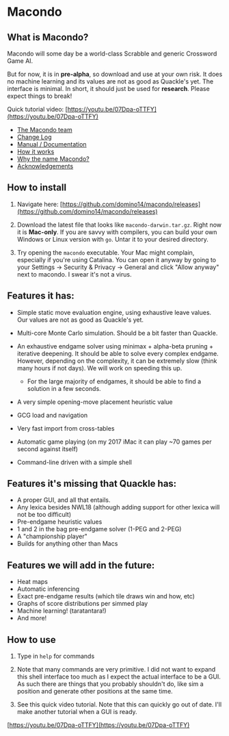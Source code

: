 # Macondo

## What is Macondo?

Macondo will some day be a world-class Scrabble and generic Crossword Game AI.

But for now, it is in **pre-alpha**, so download and use at your own risk. It does no machine learning and its values are not as good as Quackle's yet. The interface is minimal. In short, it should just be used for **research**. Please expect things to break!

Quick tutorial video: [https://youtu.be/07Dpa-oTTFY](https://youtu.be/07Dpa-oTTFY)

- [The Macondo team](/macondo/team.html)
- [Change Log](/macondo/changelog.html)
- [Manual / Documentation](/macondo/manual.html)
- [How it works](/macondo/howitworks.html)
- [Why the name Macondo?](/macondo/name.html)
- [Acknowledgements](/macondo/acknowledgements.html)

## How to install

1. Navigate here: [https://github.com/domino14/macondo/releases](https://github.com/domino14/macondo/releases)

2. Download the latest file that looks like `macondo-darwin.tar.gz`. Right now it is **Mac-only**. If you are savvy with compilers, you can build your own Windows or Linux version with `go`. Untar it to your desired directory.

3. Try opening the `macondo` executable. Your Mac might complain, especially if you're using Catalina. You can open it anyway by going to your Settings -> Security & Privacy -> General and click "Allow anyway" next to macondo. I swear it's not a virus.

## Features it has:

- Simple static move evaluation engine, using exhaustive leave values. Our values are not as good as Quackle's yet.
- Multi-core Monte Carlo simulation. Should be a bit faster than Quackle.
- An exhaustive endgame solver using minimax + alpha-beta pruning + iterative deepening. It should be able to solve every complex endgame. However, depending on the complexity, it can be extremely slow (think many hours if not days). We will work on speeding this up.

  - For the large majority of endgames, it should be able to find a solution in a few seconds.

- A very simple opening-move placement heuristic value
- GCG load and navigation
- Very fast import from cross-tables
- Automatic game playing (on my 2017 iMac it can play ~70 games per second against itself)
- Command-line driven with a simple shell

## Features it's missing that Quackle has:

- A proper GUI, and all that entails.
- Any lexica besides NWL18 (although adding support for other lexica will not be too difficult)
- Pre-endgame heuristic values
- 1 and 2 in the bag pre-endgame solver (1-PEG and 2-PEG)
- A "championship player"
- Builds for anything other than Macs

## Features we will add in the future:

- Heat maps
- Automatic inferencing
- Exact pre-endgame results (which tile draws win and how, etc)
- Graphs of score distributions per simmed play
- Machine learning! (taratantara!)
- And more!

## How to use

1. Type in `help` for commands

2. Note that many commands are very primitive. I did not want to expand this shell interface too much as I expect the actual interface to be a GUI. As such there are things that you probably shouldn't do, like sim a position and generate other positions at the same time.

3. See this quick video tutorial. Note that this can quickly go out of date. I'll make another tutorial when a GUI is ready.

[https://youtu.be/07Dpa-oTTFY](https://youtu.be/07Dpa-oTTFY)
